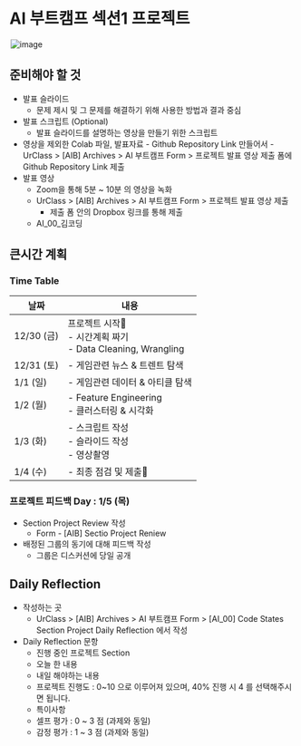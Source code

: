 # AI 부트캠프 섹션1 프로젝트



<div style="display:block; margin:auto; width:500px">
  <img alt="image" src = "https://cdn.cloudflare.steamstatic.com/steam/apps/239820/ss_3ecc65538ac4170f1855f089377baaa8001e5d68.1920x1080.jpg?t=1605506865">  
</div>  



## 준비해야 할 것
- 발표 슬라이드
    - 문제 제시 및 그 문제를 해결하기 위해 사용한 방법과 결과 중심
- 발표 스크립트 (Optional)
    - 발표 슬라이드를 설명하는 영상을 만들기 위한 스크립트
- 영상을 제외한 Colab 파일, 발표자료
            - Github Repository Link 만들어서
            - UrClass > [AIB] Archives > AI 부트캠프 Form > 프로젝트 발표 영상 제출 폼에 Github Repository Link 제출
- 발표 영상
    - Zoom을 통해 5분 ~ 10분 의 영상을 녹화
    - UrClass > [AIB] Archives > AI 부트캠프 Form > 프로젝트 발표 영상 제출
        - 제출 폼 안의 Dropbox 링크를 통해 제출
    - AI_00_김코딩

## 큰시간 계획
 
### Time Table  
|날짜|내용|
|---|---|
|12/30 (금)|프로젝트 시작🚀 <br> - 시간계획 짜기 <br> - Data Cleaning, Wrangling|
|12/31 (토)|- 게임관련 뉴스 & 트렌트 탐색|
|1/1 (일)|- 게임관련 데이터 & 아티클 탐색|
|1/2 (월)|- Feature Engineering <br> - 클러스터링 & 시각화 |
|1/3 (화)|- 스크립트 작성 <br> - 슬라이드 작성 <br> - 영상촬영|
|1/4 (수)|- 최종 점검 및 제출🚩|

### 프로젝트 피드백 Day : 1/5 (목)
- Section Project Review 작성
    - Form - [AIB] Sectio Project Reniew
- 배정된 그룹의 동기에 대해 피드백 작성
    - 그룹은 디스커션에 당일 공개


## Daily Reflection
- 작성하는 곳
    - UrClass > [AIB] Archives > AI 부트캠프 Form > [AI_00] Code States Section Project Daily Reflection 에서 작성
- Daily Reflection 문항
    - 진행 중인 프로젝트 Section
    - 오늘 한 내용
    - 내일 해야하는 내용
    - 프로젝트 진행도 : 0~10 으로 이루어져 있으며, 40% 진행 시 4 를 선택해주시면 됩니다.
    - 특이사항
    - 셀프 평가 : 0 ~ 3 점 (과제와 동일)
    - 감정 평가 : 1 ~ 3 점 (과제와 동일)